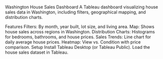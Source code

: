 Washington House Sales Dashboard
A Tableau dashboard visualizing house sales data in Washington, including filters, geographical mapping, and distribution charts.

Features
Filters: By month, year built, lot size, and living area.
Map: Shows house sales across regions in Washington.
Distribution Charts: Histograms for bedrooms, bathrooms, and house prices.
Sales Trends: Line chart for daily average house prices.
Heatmap: View vs. Condition with price comparison.
Setup
Install Tableau Desktop (or Tableau Public).
Load the house sales dataset in Tableau.
